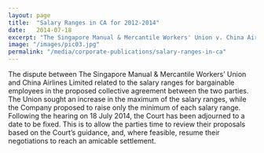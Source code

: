 ```yaml
---
layout: page
title:  "Salary Ranges in CA for 2012-2014"
date:   2014-07-18
excerpt: "The Singapore Manual & Mercantile Workers' Union v. China Airlines Limited: The Court rhas been adjourned to a date to be fixed."
image: "/images/pic03.jpg"
permalink: "/media/corporate-publications/salary-ranges-in-ca"
---
```


The dispute between The Singapore Manual & Mercantile Workers’ Union and China Airlines Limited related to the salary ranges for bargainable employees in the proposed collective agreement between the two parties. The Union sought an increase in the maximum of the salary ranges, while the Company proposed to raise only the minimum of each salary range. Following the hearing on 18 July 2014, the Court has been adjourned to a date to be fixed. This is to allow the parties time to review their proposals based on the Court’s guidance, and, where feasible, resume their negotiations to reach an amicable settlement.